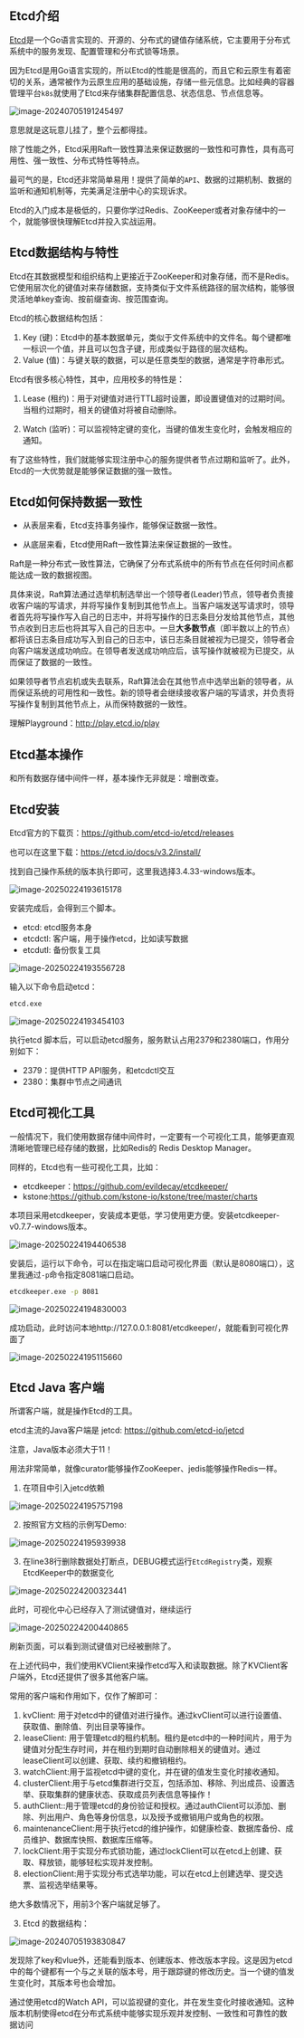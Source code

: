 ## Etcd介绍

[Etcd](https://github.com/etcd-io/etcd)是一个Go语言实现的、开源的、分布式的键值存储系统，它主要用于分布式系统中的服务发现、配置管理和分布式锁等场景。

因为Etcd是用Go语言实现的，所以Etcd的性能是很高的，而且它和云原生有着密切的关系，通常被作为云原生应用的基础设施，存储一些元信息。比如经典的容器管理平台`k8s`就使用了Etcd来存储集群配置信息、状态信息、节点信息等。

![image-20240705191245497](../assets/etcd-xkcd-2347.png)

意思就是这玩意儿挂了，整个云都得挂。

除了性能之外，Etcd采用Raft一致性算法来保证数据的一致性和可靠性，具有高可用性、强一致性、分布式特性等特点。

最可气的是，Etcd还非常简单易用！提供了简单的`API`、数据的过期机制、数据的监听和通知机制等，完美满足注册中心的实现诉求。

Etcd的入门成本是极低的，只要你学过Redis、ZooKeeper或者对象存储中的一个，就能够很快理解Etcd并投入实战运用。



## Etcd数据结构与特性

Etcd在其数据模型和组织结构上更接近于ZooKeeper和对象存储，而不是Redis。它使用层次化的键值对来存储数据，支持类似于文件系统路径的层次结构，能够很灵活地单key查询、按前缀查询、按范围查询。



Etcd的核心数据结构包括：

1. Key (键)：Etcd中的基本数据单元，类似于文件系统中的文件名。每个键都唯一标识一个值，并且可以包含子键，形成类似于路径的层次结构。
2. Value (值)：与键关联的数据，可以是任意类型的数据，通常是字符串形式。



Etcd有很多核心特性，其中，应用校多的特性是：

1. Lease (租约)：用于对键值对进行TTL超时设置，即设置键值对的过期时间。当租约过期时，相关的键值对将被自动删除。

2. Watch (监听)：可以监视特定键的变化，当键的值发生变化时，会触发相应的通知。



有了这些特性，我们就能够实现注册中心的服务提供者节点过期和监听了。此外，Etcd的一大优势就是能够保证数据的强一致性。



## Etcd如何保持数据一致性

-   从表层来看，Etcd支持事务操作，能够保证数据一致性。


-   从底层来看，Etcd使用Raft一致性算法来保证数据的一致性。


Raft是一种分布式一致性算法，它确保了分布式系统中的所有节点在任何时间点都能达成一致的数据视图。

具体来说，Raft算法通过选举机制选举出一个领导者(Leader)节点，领导者负责接收客户端的写请求，并将写操作复制到其他节点上。当客户端发送写请求时，领导者首先将写操作写入自己的日志中，并将写操作的日志条目分发给其他节点，其他节点收到日志后也将其写入自己的日志中。一旦**大多数节点**（即半数以上的节点）都将该日志条目成功写入到自己的日志中，该日志条目就被视为已提交，领导者会向客户端发送成功响应。在领导者发送成功响应后，该写操作就被视为已提交，从而保证了数据的一致性。

如果领导者节点宕机或失去联系，Raft算法会在其他节点中选举出新的领导者，从而保证系统的可用性和一致性。新的领导者会继续接收客户端的写请求，并负责将写操作复制到其他节点上，从而保特数据的一致性。



理解Playground：http://play.etcd.io/play



## Etcd基本操作

和所有数据存储中间件一样，基本操作无非就是：增删改查。



## Etcd安装

Etcd官方的下载页：https://github.com/etcd-io/etcd/releases

也可以在这里下载：https://etcd.io/docs/v3.2/install/

找到自己操作系统的版本执行即可，这里我选择3.4.33-windows版本。

![image-20250224193615178](../assets/image-20250224193615178.png)

安装完成后，会得到三个脚本。

- etcd: etcd服务本身
- etcdctl: 客户端，用于操作etcd，比如读写数据
- etcdutl: 备份恢复工具

![image-20250224193556728](../assets/image-20250224193556728.png)

输入以下命令启动etcd：

```bash
etcd.exe
```

![image-20250224193454103](../assets/image-20250224193454103.png)

执行etcd 脚本后，可以启动etcd服务，服务默认占用2379和2380端口，作用分别如下：

- 2379：提供HTTP API服务，和etcdctl交互
- 2380：集群中节点之间通讯



## Etcd可视化工具

一般情况下，我们使用数据存储中间件时，一定要有一个可视化工具，能够更直观清晰地管理已经存储的数据，比如Redis的 Redis Desktop Manager。

同样的，Etcd也有一些可视化工具，比如：

-   etcdkeeper：https://github.com/evildecay/etcdkeeper/
-   kstone:https://github.com/kstone-io/kstone/tree/master/charts

本项目采用etcdkeeper，安装成本更低，学习使用更方便。安装etcdkeeper-v0.7.7-windows版本。

![image-20250224194406538](../assets/image-20250224194406538.png)

安装后，运行以下命令，可以在指定端口启动可视化界面（默认是8080端口），这里我通过`-p`命令指定8081端口启动。

```bash
etcdkeeper.exe -p 8081
```

![image-20250224194830003](../assets/image-20250224194830003.png)

成功启动，此时访问本地http://127.0.0.1:8081/etcdkeeper/，就能看到可视化界面了

![image-20250224195115660](../assets/image-20250224195115660.png)



## Etcd Java 客户端

所谓客户端，就是操作Etcd的工具。

etcd主流的Java客户端是 jetcd: https://github.com/etcd-io/jetcd

注意，Java版本必须大于11！

用法非常简单，就像curator能够操作ZooKeeper、jedis能够操作Redis一样。

1.   在项目中引入jetcd依赖

![image-20250224195757198](../assets/image-20250224195757198.png)

2.   按照官方文档的示例写Demo:

![image-20250224195939938](../assets/image-20250224195939938.png)

3.   在line38行删除数据处打断点，DEBUG模式运行`EtcdRegistry`类，观察EtcdKeeper中的数据变化

![image-20250224200323441](../assets/image-20250224200323441.png)

此时，可视化中心已经存入了测试键值对，继续运行

![image-20250224200440865](../assets/image-20250224200440865.png)

刷新页面，可以看到测试键值对已经被删除了。

在上述代码中，我们使用KVClient来操作etcd写入和读取数据。除了KVClient客户端外，Etcd还提供了很多其他客户端。

常用的客户端和作用如下，仅作了解即可：

1. kvClient: 用于对etcd中的键值对进行操作。通过kvClient可以进行设置值、获取值、删除值、列出目录等操作。
2. leaseClient: 用于管理etcd的租约机制。租约是etcd中的一种时间片，用于为键值对分配生存时间，并在租约到期时自动删除相关的键值对。通过leaseClient可以创建、获取、续约和撤销租约。
3. watchClient:用于监视etcd中键的变化，并在键的值发生变化时接收通知。
4. clusterClient:用于与etcd集群进行交互，包括添加、移除、列出成员、设置选举、获取集群的健康状态、获取成员列表信息等操作！
5. authClient::用于管理etcd的身份验证和授权。通过authClient可以添加、删除、列出用户、角色等身份信息，以及授予或撤销用户或角色的权限。
6. maintenanceClient:用于执行etcd的维护操作，如健康检查、数据库备份、成员维护、数据库快照、数据库压缩等。
7. lockClient:用于实现分布式锁功能，通过lockClient可以在etcd上创建、获取、释放锁，能够轻松实现并发控制。
8. electionClient:用于实现分布式选举功能，可以在etcd上创建选举、提交选票、监视选举结果等。

绝大多数情况下，用前3个客户端就足够了。



3.   Etcd 的数据结构：

![image-20240705193830847](../assets/image-20240705193830847.png)



发现除了key和vlue外，还能看到版本、创建版本、修改版本字段。这是因为etcd中的每个键都有一个与之关联的版本号，用于跟踪键的修改历史。当一个键的值发生变化时，其版本号也会增加。

通过使用etcd的Watch API，可以监视键的变化，并在发生变化时接收通知。这种版本机制使得etcd在分布式系统中能够实现乐观并发控制、一致性和可靠性的数据访问